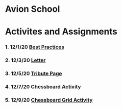 # **Avion School**

# Activites and Assignments
### 1. 12/1/20 [Best Practices](https://riancorpus.github.io/Main-Course/Assignments/Best_Practices/)
### 2. 12/3/20 [Letter](https://riancorpus.github.io/Main-Course/Assignments/Letter_Activity/)
### 3. 12/5/20 [Tribute Page](https://riancorpus.github.io/Main-Course/Activities/Tribute_Page/) 
### 4. 12/7/20 [Chessboard Activity](https://riancorpus.github.io/Main-Course/Assignments/Chessboard_Activity/)
### 5. 12/9/20 [Chessboard Grid Activity](https://riancorpus.github.io/Main-Course/Activities/Grid_Chessboard/)



